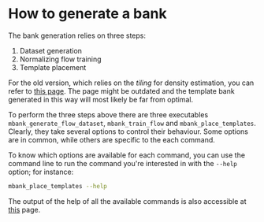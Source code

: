 How to generate a bank
======================

The bank generation relies on three steps:

1. Dataset generation
2. Normalizing flow training 
3. Template placement

For the old version, which relies on the *tiling* for density estimation, you can refer to [this page](bank_generation_tiling.md). The page might be outdated and the template bank generated in this way will most likely be far from optimal.

To perform the three steps above there are three executables ``mbank_generate_flow_dataset``, ``mbank_train_flow`` and ``mbank_place_templates``. Clearly, they take several options to control their behaviour. Some options are in common, while others are specific to the each command.

To know which options are available for each command, you can use the command line to run the command you're interested in with the `--help` option; for instance:

```Bash
mbank_place_templates --help
```

The output of the help of all the available commands is also accessible at [this](../package_reference/bin.rst) page.








